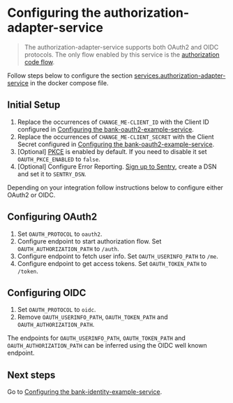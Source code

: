 # Configuring the authorization-adapter-service
> The authorization-adapter-service supports both OAuth2 and OIDC protocols. The only flow enabled by this service is the [authorization code flow](https://oauth.net/2/grant-types/authorization-code/).

Follow steps below to configure the section [services.authorization-adapter-service](../docker-compose.yml) in the docker compose file.

## Initial Setup
1. Replace the occurrences of `CHANGE_ME-CLIENT_ID` with the Client ID configured in [Configuring the bank-oauth2-example-service](configuring-bank-oauth2-example-service.md).
2. Replace the occurrences of `CHANGE_ME-CLIENT_SECRET` with the Client Secret configured in [Configuring the bank-oauth2-example-service](configuring-bank-oauth2-example-service.md).
3. [Optional] [PKCE](https://oauth.net/2/pkce/#:~:text=PKCE%20(RFC%207636)%20is%20an,is%20using%20a%20client%20secret.) is enabled by default. If you need to disable it set `OAUTH_PKCE_ENABLED` to `false`.
4. [Optional] Configure Error Reporting. [Sign up to Sentry](https://sentry.io/signup/), create a DSN and set it to `SENTRY_DSN`.

Depending on your integration follow instructions below to configure either OAuth2 or OIDC.

## Configuring OAuth2
1. Set `OAUTH_PROTOCOL` to `oauth2`.
1. Configure endpoint to start authorization flow. Set `OAUTH_AUTHORIZATION_PATH` to `/auth`.
1. Configure endpoint to fetch user info. Set `OAUTH_USERINFO_PATH` to `/me`.
1. Configure endpoint to get access tokens. Set `OAUTH_TOKEN_PATH` to `/token`.

## Configuring OIDC
1. Set `OAUTH_PROTOCOL` to `oidc`.
1. Remove `OAUTH_USERINFO_PATH`, `OAUTH_TOKEN_PATH` and `OAUTH_AUTHORIZATION_PATH`.

The endpoints for `OAUTH_USERINFO_PATH`, `OAUTH_TOKEN_PATH` and `OAUTH_AUTHORIZATION_PATH` can be inferred using the OIDC well known endpoint. 

## Next steps
Go to [Configuring the bank-identity-example-service](configuring-bank-identity-example-service.md).